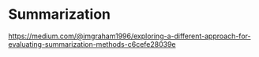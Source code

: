# Summarization

https://medium.com/@imgraham1996/exploring-a-different-approach-for-evaluating-summarization-methods-c6cefe28039e

